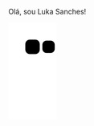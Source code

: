 Olá, sou Luka Sanches!


  ![Snake animation](https://github.com/LukaSanches/LukaSanches/blob/output/github-contribution-grid-snake.svg)

